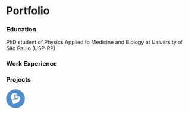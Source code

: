 # Portfolio

### Education
PhD student of Physics Applied to Medicine and Biology at University of São Paulo (USP-RP)

### Work Experience

### Projects
<a href="https://lattes.cnpq.br/1819201681506424">
    <img src="images/lattes_logo.png" alt="Currículo Lattes" width="50" height="50">
</a>

